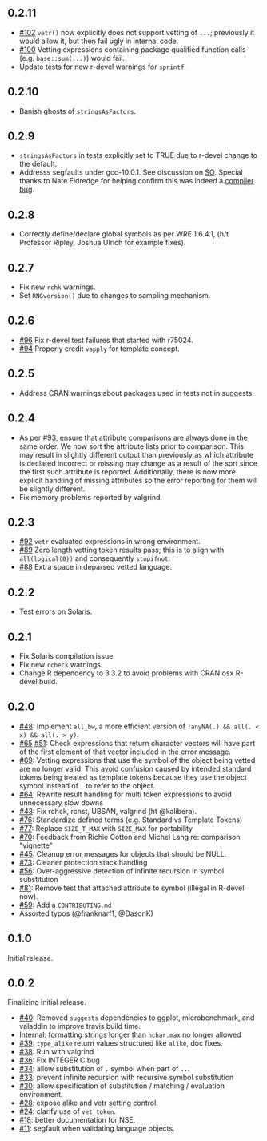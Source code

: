 ## 0.2.11

* [#102](https://github.com/brodieG/vetr/issues/102) `vetr()` now explicitly
  does not support vetting of `...`; previously it would allow it, but then fail
  ugly in internal code.
* [#100](https://github.com/brodieG/vetr/issues/100) Vetting expressions
  containing package qualified function calls (e.g. `base::sum(...)`) would
  fail.
* Update tests for new r-devel warnings for `sprintf`.

## 0.2.10

* Banish ghosts of `stringsAsFactors`.

## 0.2.9

* `stringsAsFactors` in tests explicitly set to TRUE due to r-devel change
  to the default.
* Addresss segfaults under gcc-10.0.1.  See discussion on
  [SO](https://stackoverflow.com/q/60406042/2725969).  Special thanks to Nate
  Eldredge for helping confirm this was indeed a [compiler
  bug](https://gcc.gnu.org/bugzilla/show_bug.cgi?id=93982).

## 0.2.8

* Correctly define/declare global symbols as per WRE 1.6.4.1, (h/t Professor
  Ripley, Joshua Ulrich for example fixes).

## 0.2.7

* Fix new `rchk` warnings.
* Set `RNGversion()` due to changes to sampling mechanism.

## 0.2.6

* [#96](https://github.com/brodieG/vetr/issues/96) Fix r-devel test failures
  that started with r75024.
* [#94](https://github.com/brodieG/vetr/issues/94) Properly credit `vapply` for
  template concept.

## 0.2.5

* Address CRAN warnings about packages used in tests not in suggests.

## 0.2.4

* As per [#93](https://github.com/brodieG/vetr/issues/93), ensure that attribute
  comparisons are always done in the same order.  We now sort the attribute
  lists prior to comparison.  This may result in slightly different output than
  previously as which attribute is declared incorrect or missing may change as a
  result of the sort since the first such attribute is reported.  Additionally,
  there is now more explicit handling of missing attributes so the error
  reporting for them will be slightly different.
* Fix memory problems reported by valgrind.

## 0.2.3

* [#92](https://github.com/brodieG/vetr/issues/92) `vetr` evaluated expressions
  in wrong environment.
* [#89](https://github.com/brodieG/vetr/issues/89) Zero length vetting token
  results pass; this is to align with `all(logical(0))` and consequently
  `stopifnot`.
* [#88](https://github.com/brodieG/vetr/issues/88) Extra space in deparsed
  vetted language.

## 0.2.2

* Test errors on Solaris.

## 0.2.1

* Fix Solaris compilation issue.
* Fix new `rcheck` warnings.
* Change R dependency to 3.3.2 to avoid problems with CRAN osx R-devel build.

## 0.2.0

* [#48](https://github.com/brodieG/vetr/issues/48): Implement `all_bw`, a
  more efficient version of `!anyNA(.) && all(. < x) && all(. > y)`.
* [#65](https://github.com/brodieG/vetr/issues/65)
  [#51](https://github.com/brodieG/vetr/issues/51): Check expressions that
  return character vectors will have part of the first element of that vector
  included in the error message.
* [#69](https://github.com/brodieG/vetr/issues/69): Vetting expressions that
  use the symbol of the object being vetted are no longer valid.  This avoid
  confusion caused by intended standard tokens being treated as template tokens
  because they use the object symbol instead of `.` to refer to the object.
* [#64](https://github.com/brodieG/vetr/issues/64): Rewrite result handling
  for multi token expressions to avoid unnecessary slow downs
* [#43](https://github.com/brodieG/vetr/issues/43): Fix rchck, rcnst, UBSAN,
  valgrind (ht @kalibera).
* [#76](https://github.com/brodieG/vetr/issues/76): Standardize defined
  terms (e.g. Standard vs Template Tokens)
* [#77](https://github.com/brodieG/vetr/issues/77): Replace `SIZE_T_MAX`
  with `SIZE_MAX` for portability
* [#70](https://github.com/brodieG/vetr/issues/70): Feedback from Richie
  Cotton and Michel Lang re: comparison "vignette"
* [#45](https://github.com/brodieG/vetr/issues/45): Cleanup error messages
  for objects that should be NULL.
* [#73](https://github.com/brodieG/vetr/issues/73): Cleaner protection stack
  handling
* [#56](https://github.com/brodieG/vetr/issues/56): Over-aggressive
  detection of infinite recursion in symbol substitution
* [#81](https://github.com/brodieG/vetr/issues/81): Remove test that attached
  attribute to symbol (illegal in R-devel now).
* [#59](https://github.com/brodieG/vetr/issues/59): Add a `CONTRIBUTING.md`
* Assorted typos (@franknarf1, @DasonK)

## 0.1.0

Initial release.

## 0.0.2

Finalizing initial release.

* [#40](https://github.com/brodieG/vetr/issues/40): Removed `suggests`
  dependencies to ggplot, microbenchmark, and valaddin to improve travis build
  time.
* Internal: formatting strings longer than `nchar.max` no longer allowed
* [#39](https://github.com/brodieG/vetr/issues/39): `type_alike` return
  values structured like `alike`, doc fixes.
* [#38](https://github.com/brodieG/vetr/issues/38): Run with valgrind
* [#36](https://github.com/brodieG/vetr/issues/36): Fix INTEGER C bug
* [#34](https://github.com/brodieG/vetr/issues/34): allow substitution of
  `.` symbol when part of `..`.
* [#33](https://github.com/brodieG/vetr/issues/33): prevent infinite
  recursion with recursive symbol substitution
* [#30](https://github.com/brodieG/vetr/issues/30): allow specification of
  substitution / matching / evaluation environment.
* [#28](https://github.com/brodieG/vetr/issues/28): expose alike and vetr
  setting control.
* [#24](https://github.com/brodieG/vetr/issues/24): clarify use of
  `vet_token`.
* [#18](https://github.com/brodieG/vetr/issues/18): better documentation for
  NSE.
* [#11](https://github.com/brodieG/vetr/issues/11): segfault when validating
  language objects.

